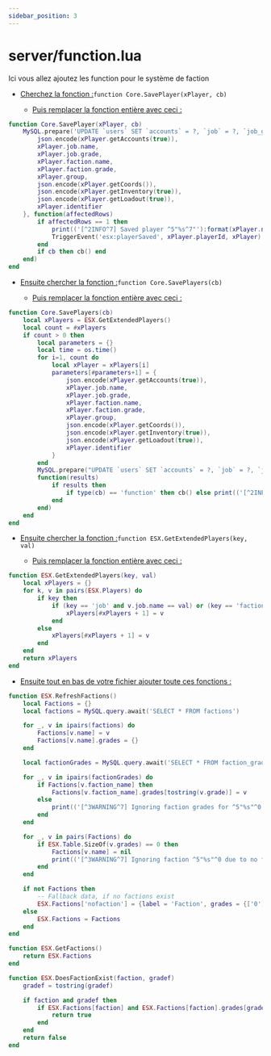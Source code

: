 ```yaml
---
sidebar_position: 3
---
```


# server/function.lua

Ici vous allez ajoutez les function pour le système de faction

- <p><u>Cherchez la fonction :</u><code>function Core.SavePlayer(xPlayer, cb)</code></p>

    - <p><u>Puis remplacer la fonction entière avec ceci :</u></p>

```lua
function Core.SavePlayer(xPlayer, cb)
	MySQL.prepare('UPDATE `users` SET `accounts` = ?, `job` = ?, `job_grade` = ?, `faction` = ?, `faction_grade` = ?, `group` = ?, `position` = ?, `inventory` = ?, `loadout` = ? WHERE `identifier` = ?', {
		json.encode(xPlayer.getAccounts(true)),
		xPlayer.job.name,
		xPlayer.job.grade,
        xPlayer.faction.name,
		xPlayer.faction.grade,
		xPlayer.group,
		json.encode(xPlayer.getCoords()),
		json.encode(xPlayer.getInventory(true)),
		json.encode(xPlayer.getLoadout(true)),
		xPlayer.identifier
	}, function(affectedRows)
		if affectedRows == 1 then
			print(('[^2INFO^7] Saved player ^5"%s^7"'):format(xPlayer.name))
			TriggerEvent('esx:playerSaved', xPlayer.playerId, xPlayer)
		end
		if cb then cb() end
	end)
end
```

- <p><u>Ensuite chercher la fonction :</u><code>function Core.SavePlayers(cb)</code></p>

    - <p><u>Puis remplacer la fonction entière avec ceci :</u></p>

```lua
function Core.SavePlayers(cb)
	local xPlayers = ESX.GetExtendedPlayers()
	local count = #xPlayers
	if count > 0 then
		local parameters = {}
		local time = os.time()
		for i=1, count do
			local xPlayer = xPlayers[i]
			parameters[#parameters+1] = {
				json.encode(xPlayer.getAccounts(true)),
				xPlayer.job.name,
				xPlayer.job.grade,
                xPlayer.faction.name,
				xPlayer.faction.grade,
				xPlayer.group,
				json.encode(xPlayer.getCoords()),
				json.encode(xPlayer.getInventory(true)),
				json.encode(xPlayer.getLoadout(true)),
				xPlayer.identifier
			}
		end
		MySQL.prepare("UPDATE `users` SET `accounts` = ?, `job` = ?, `job_grade` = ?, `faction` = ?, `faction_grade` = ?, `group` = ?, `position` = ?, `inventory` = ?, `loadout` = ? WHERE `identifier` = ?", parameters,
		function(results)
			if results then
				if type(cb) == 'function' then cb() else print(('[^2INFO^7] Saved %s %s over %s ms'):format(count, count > 1 and 'players' or 'player', ESX.Math.Round((os.time() - time) / 1000000, 2))) end
			end
		end)
	end
end
```

- <p><u>Ensuite chercher la fonction :</u><code>function ESX.GetExtendedPlayers(key, val)</code></p>

    - <p><u>Puis remplacer la fonction entière avec ceci :</u></p>

```lua
function ESX.GetExtendedPlayers(key, val)
    local xPlayers = {}
    for k, v in pairs(ESX.Players) do
        if key then
            if (key == 'job' and v.job.name == val) or (key == 'faction' and v.faction.name == val) or v[key] == val then
                xPlayers[#xPlayers + 1] = v
            end
        else
            xPlayers[#xPlayers + 1] = v
        end
    end
    return xPlayers
end
```

- <p><u>Ensuite tout en bas de votre fichier ajouter toute ces fonctions :</u></p>

```lua
function ESX.RefreshFactions()
    local Factions = {}
    local factions = MySQL.query.await('SELECT * FROM factions')

    for _, v in ipairs(factions) do
        Factions[v.name] = v
        Factions[v.name].grades = {}
    end

    local factionGrades = MySQL.query.await('SELECT * FROM faction_grades')

    for _, v in ipairs(factionGrades) do
        if Factions[v.faction_name] then
            Factions[v.faction_name].grades[tostring(v.grade)] = v
        else
            print(('[^3WARNING^7] Ignoring faction grades for ^5"%s"^0 due to missing faction'):format(v.faction_name))
        end
    end

    for _, v in pairs(Factions) do
        if ESX.Table.SizeOf(v.grades) == 0 then
            Factions[v.name] = nil
            print(('[^3WARNING^7] Ignoring faction ^5"%s"^0 due to no faction grades found'):format(v.name))
        end
    end

    if not Factions then
        -- Fallback data, if no factions exist
        ESX.Factions['nofaction'] = {label = 'Faction', grades = {['0'] = {grade = 0, label = 'Sans faction', salary = 0, skin_male = {}, skin_female = {}}}}
    else
        ESX.Factions = Factions
    end
end

function ESX.GetFactions()
	return ESX.Factions
end

function ESX.DoesFactionExist(faction, gradef)
	gradef = tostring(gradef)

	if faction and gradef then
		if ESX.Factions[faction] and ESX.Factions[faction].grades[gradef] then
			return true
		end
	end
	return false
end
```